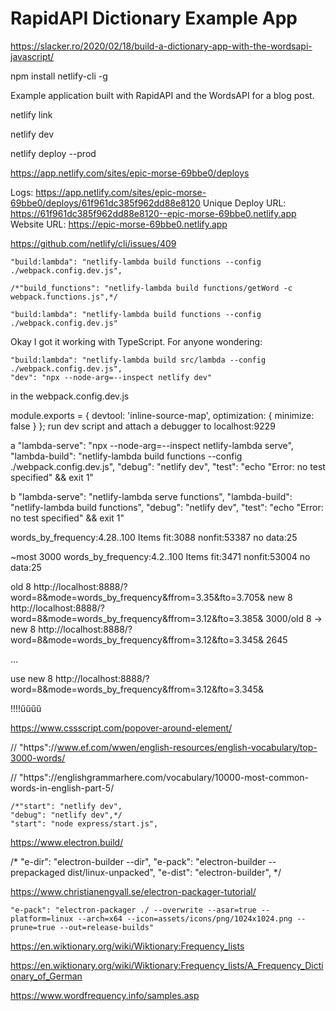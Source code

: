 # RapidAPI Dictionary Example App


https://slacker.ro/2020/02/18/build-a-dictionary-app-with-the-wordsapi-javascript/



npm install netlify-cli -g 



Example application built with RapidAPI and the WordsAPI for a blog post.

netlify link 

netlify dev

netlify deploy --prod

https://app.netlify.com/sites/epic-morse-69bbe0/deploys

Logs:              https://app.netlify.com/sites/epic-morse-69bbe0/deploys/61f961dc385f962dd88e8120
Unique Deploy URL: https://61f961dc385f962dd88e8120--epic-morse-69bbe0.netlify.app
Website URL:       https://epic-morse-69bbe0.netlify.app

https://github.com/netlify/cli/issues/409

    "build:lambda": "netlify-lambda build functions --config ./webpack.config.dev.js",

    /*"build_functions": "netlify-lambda build functions/getWord -c webpack.functions.js",*/

    "build:lambda": "netlify-lambda build functions --config ./webpack.config.dev.js"


Okay I got it working with TypeScript. For anyone wondering:

    "build:lambda": "netlify-lambda build src/lambda --config ./webpack.config.dev.js",
    "dev": "npx --node-arg=--inspect netlify dev"
in the webpack.config.dev.js

module.exports = {
    devtool: 'inline-source-map',
    optimization: { minimize: false }
};
run dev script and attach a debugger to localhost:9229

a
    "lambda-serve": "npx --node-arg=--inspect netlify-lambda serve",
    "lambda-build": "netlify-lambda build functions --config ./webpack.config.dev.js",
    "debug": "netlify dev",
    "test": "echo \"Error: no test specified\" && exit 1"


b
    "lambda-serve": "netlify-lambda serve functions",
    "lambda-build": "netlify-lambda build functions",
    "debug": "netlify dev",
    "test": "echo \"Error: no test specified\" && exit 1"


words_by_frequency:4.28..100
Items fit:3088 nonfit:53387 no data:25

~most 3000
words_by_frequency:4.2..100
Items fit:3471 nonfit:53004 no data:25



old 8
http://localhost:8888/?word=8&mode=words_by_frequency&ffrom=3.35&fto=3.705&
new 8
http://localhost:8888/?word=8&mode=words_by_frequency&ffrom=3.12&fto=3.385&
3000/old 8 -> new 8
http://localhost:8888/?word=8&mode=words_by_frequency&ffrom=3.12&fto=3.345&
2645





...

use new 8
http://localhost:8888/?word=8&mode=words_by_frequency&ffrom=3.12&fto=3.345&

!!!!űűűű



https://www.cssscript.com/popover-around-element/





// "https"://www.ef.com/wwen/english-resources/english-vocabulary/top-3000-words/

// "https"://englishgrammarhere.com/vocabulary/10000-most-common-words-in-english-part-5/


    /*"start": "netlify dev",
    "debug": "netlify dev",*/
    "start": "node express/start.js",



https://www.electron.build/


/*     "e-dir": "electron-builder --dir",
    "e-pack": "electron-builder --prepackaged dist/linux-unpacked",
    "e-dist": "electron-builder",
 */

https://www.christianengvall.se/electron-packager-tutorial/

    "e-pack": "electron-packager ./ --overwrite --asar=true --platform=linux --arch=x64 --icon=assets/icons/png/1024x1024.png --prune=true --out=release-builds"


https://en.wiktionary.org/wiki/Wiktionary:Frequency_lists


https://en.wiktionary.org/wiki/Wiktionary:Frequency_lists/A_Frequency_Dictionary_of_German


https://www.wordfrequency.info/samples.asp